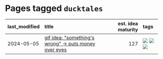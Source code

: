 # Pages tagged `ducktales`

|last_modified|title|est. idea maturity|tags
|:---|:---|---:|:---|
|2024-05-05|[gif idea: "something's wrong" -> puts money over eyes](../ducktales_gif.md)|127|[![](https://img.shields.io/badge/tag-art-936135)](../tags/art.md) [![](https://img.shields.io/badge/tag-ducktales-1661bc)](../tags/ducktales.md) [![](https://img.shields.io/badge/tag-gif-296bb1)](../tags/gif.md)|